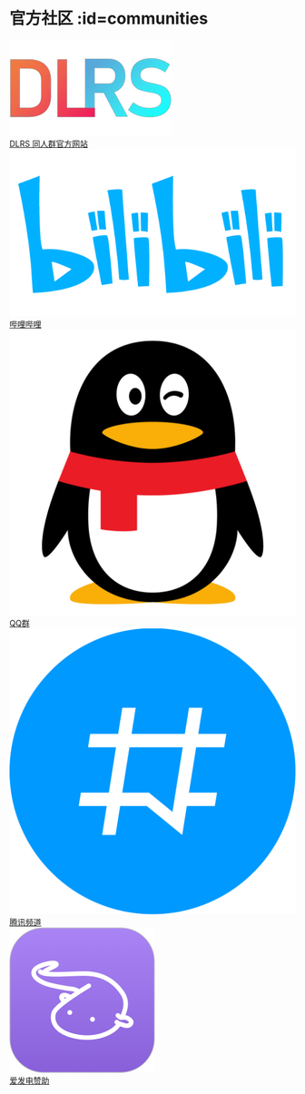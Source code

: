 # 官方社区 :id=communities

<div class="icon-grid">
  <a class="icon-grid-group" href="https://chinadlrs.com/app/?id=25" target="_blank">
    <div class="icon-grid-item">
          <img class="icon-grid-img" src="/lib/img/dlrs.png" alt="DLRS">
          <div class="icon-grid-label">DLRS 同人群官方网站</div>
    </div>
  </a>

  <a class="icon-grid-group" href="https://space.bilibili.com/187016314" target="_blank">
    <div class="icon-grid-item">
      <img class="icon-grid-img" src="/lib/img/bili.png" alt="Bilibili">
      <div class="icon-grid-label">哔哩哔哩</div>
    </div>
  </a>

  <a class="icon-grid-group" href="#/social/qq">
    <div class="icon-grid-item">
      <img class="icon-grid-img" src="/lib/img/qq.png" alt="QQ">
      <div class="icon-grid-label">QQ群</div>
    </div>
  </a>

  <a class="icon-grid-group" href="https://pd.qq.com/s/2njtk4vj2" target="_blank">
    <div class="icon-grid-item">
      <img class="icon-grid-img" src="/lib/img/qq-channel.png" alt="腾讯频道">
      <div class="icon-grid-label">腾讯频道</div>
    </div>
  </a>

  <a class="icon-grid-group" href="https://afdian.com/a/fengyanDL" target="_blank">
    <div class="icon-grid-item">
      <img class="icon-grid-img" src="/lib/img/afdian.png" alt="爱发电">
      <div class="icon-grid-label">爱发电赞助</div>
    </div>
  </a>
</div>